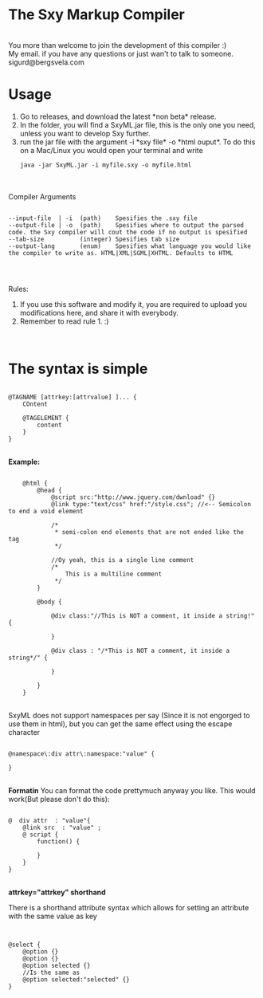 The Sxy Markup Compiler
=======================
<br>
You more than welcome to join the development of this compiler :)
<br>
My email. if you have any questions or just wan't to talk to someone.<br>
sigurd@bergsvela.com

Usage
=====

<ol>
<li>Go to releases, and download the latest *non beta* release.</li>
<li>In the folder, you will find a SxyML.jar file, this is the only one you need, unless you want to develop Sxy further.</li>
<li>run the jar file with the argument -i *sxy file* -o *html ouput*. To do this on a Mac/Linux you would open your terminal and write <pre><code>java -jar SxyML.jar -i myfile.sxy -o myfile.html </code></pre></li>
</ol> 


<br><br>
Compiler Arguments
<pre><code>
--input-file  | -i  (path)    Spesifies the .sxy file
--output-file | -o  (path)    Spesifies where to output the parsed code. the Sxy compiler will cout the code if no output is spesified
--tab-size          (integer) Spesifies tab size
--output-lang       (enum)    Spesifies what language you would like the compiler to write as. HTML|XML|SGML|XHTML. Defaults to HTML
</pre>
</code>

Rules:
1. If you use this software and modify it, you are required to upload you modifications here, and share it with everybody.<br>
2. Remember to read rule 1. :)<br>

<br>

The syntax is simple
====================

<pre>
<code>
@TAGNAME [attrkey:[attrvalue] ]... {
	COntent
	
	@TAGELEMENT {
		content
	}
}
</code>
</pre>

**Example:**
<pre>
<code>
	@html {
		@head {
			@script src:"http://www.jquery.com/dwnload" {}
			@link type:"text/css" href:"/style.css"; //&lt;-- Semicolon to end a void element
			
			/*
			 * semi-colon end elements that are not ended like the <link> tag
			 */
			
			//Oy yeah, this is a single line comment
			/*
			 	This is a multiline comment
			 */
		}
		
		@body {
			
			@div class:"//This is NOT a comment, it inside a string!" {
				
			}
			
			@div class : "/*This is NOT a comment, it inside a string*/" {
				
			}
		
		}
	}
</code>
</pre>

SxyML does not support namespaces per say (Since it is not engorged to use them in html), but you can get the same effect
using the escape character

<pre>
<code>
@namespace\:div attr\:namespace:"value" {

}
</code>
</pre>


**Formatin**
You can format the code prettymuch anyway you like.
This would work(But please don't do this):

<pre>
<code>
@  div attr  : "value"{
	@link src  : "value" ;
	@ script {
		function() {
			
		}
	}
}
</code>
</pre>


**attrkey="attrkey" shorthand**


There is a shorthand attribute syntax which allows for setting an attribute
with the same value as key

<pre>
<code>

@select {
	@option {}
	@option {}
	@option selected {}
	//Is the same as
	@option selected:"selected" {}
}

</code>
</pre>